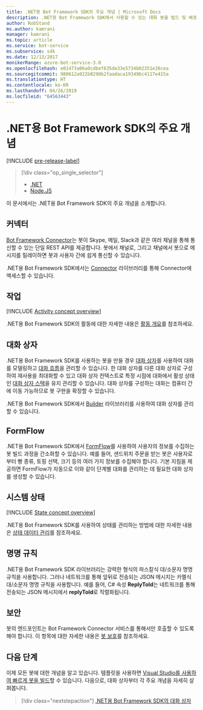 ```yaml
---
title: .NET용 Bot Framework SDK의 주요 개념 | Microsoft Docs
description: .NET용 Bot Framework SDK에서 사용할 수 있는 대화 봇을 빌드 및 배포하기 위한 주요 개념과 도구를 살펴봅니다.
author: RobStand
ms.author: kamrani
manager: kamrani
ms.topic: article
ms.service: bot-service
ms.subservice: sdk
ms.date: 12/13/2017
monikerRange: azure-bot-service-3.0
ms.openlocfilehash: e01473a06a0cdbef635de33e5734b02351e36cea
ms.sourcegitcommit: 980612a922b8290b2faadaca193496c4117e415a
ms.translationtype: HT
ms.contentlocale: ko-KR
ms.lasthandoff: 04/26/2019
ms.locfileid: "64563443"
---
```

# <a name="key-concepts-in-the-bot-framework-sdk-for-net"></a>.NET용 Bot Framework SDK의 주요 개념

[!INCLUDE [pre-release-label](../includes/pre-release-label-v3.md)]

> [!div class="op_single_selector"]
> - [.NET](../dotnet/bot-builder-dotnet-concepts.md)
> - [Node.JS](../nodejs/bot-builder-nodejs-concepts.md)

이 문서에서는 .NET용 Bot Framework SDK의 주요 개념을 소개합니다.

## <a name="connector"></a>커넥터

[Bot Framework Connector](bot-builder-dotnet-connector.md)는 봇이 Skype, 메일, Slack과 같은 여러 채널을 통해 통신할 수 있는 단일 REST API를 제공합니다. 봇에서 채널로, 그리고 채널에서 봇으로 메시지를 릴레이하면 봇과 사용자 간에 쉽게 통신할 수 있습니다. 

.NET용 Bot Framework SDK에서는 [Connector][connectorLibrary] 라이브러리를 통해 Connector에 액세스할 수 있습니다. 

## <a name="activity"></a>작업

[!INCLUDE [Activity concept overview](../includes/snippet-dotnet-concept-activity.md)]

.NET용 Bot Framework SDK의 활동에 대한 자세한 내용은 [활동 개요](bot-builder-dotnet-activities.md)를 참조하세요.

## <a name="dialog"></a>대화 상자

.NET용 Bot Framework SDK를 사용하는 봇을 만들 경우 [대화 상자](bot-builder-dotnet-dialogs.md)를 사용하여 대화를 모델링하고 [대화 흐름](../bot-service-design-conversation-flow.md#dialog-stack)을 관리할 수 있습니다. 한 대화 상자를 다른 대화 상자로 구성하여 재사용을 최대화할 수 있고 대화 상자 컨텍스트로 특정 시점에 대화에서 활성 상태인 [대화 상자 스택](../bot-service-design-conversation-flow.md)을 유지 관리할 수 있습니다. 대화 상자를 구성하는 대화는 컴퓨터 간에 이동 가능하므로 봇 구현을 확장할 수 있습니다. 

.NET용 Bot Framework SDK에서 [Builder][builderLibrary] 라이브러리를 사용하여 대화 상자를 관리할 수 있습니다.

## <a name="formflow"></a>FormFlow

.NET용 Bot Framework SDK에서 [FormFlow](bot-builder-dotnet-formflow.md)를 사용하여 사용자의 정보를 수집하는 봇 빌드 과정을 간소화할 수 있습니다. 예를 들어, 샌드위치 주문을 받는 봇은 사용자로부터 빵 종류, 토핑 선택, 크기 등의 여러 가지 정보를 수집해야 합니다. 기본 지침을 제공하면 FormFlow가 자동으로 이와 같이 단계별 대화를 관리하는 데 필요한 대화 상자를 생성할 수 있습니다.

## <a name="state"></a>시스템 상태

[!INCLUDE [State concept overview](../includes/snippet-dotnet-concept-state.md)]

.NET용 Bot Framework SDK를 사용하여 상태를 관리하는 방법에 대한 자세한 내용은 [상태 데이터 관리](bot-builder-dotnet-state.md)를 참조하세요.

## <a name="naming-conventions"></a>명명 규칙

.NET용 Bot Framework SDK 라이브러리는 강력한 형식의 파스칼식 대/소문자 명명 규칙을 사용합니다. 그러나 네트워크를 통해 앞뒤로 전송되는 JSON 메시지는 카멜식 대/소문자 명명 규칙을 사용합니다. 예를 들어, C# 속성 **ReplyToId**는 네트워크를 통해 전송되는 JSON 메시지에서 **replyToId**로 직렬화됩니다.

## <a name="security"></a>보안

봇의 엔드포인트는 Bot Framework Connector 서비스를 통해서만 호출할 수 있도록 해야 합니다. 이 항목에 대한 자세한 내용은 [봇 보호](bot-builder-dotnet-security.md)를 참조하세요.

## <a name="next-steps"></a>다음 단계

이제 모든 봇에 대한 개념을 알고 있습니다. 템플릿을 사용하면 [Visual Studio를 사용하여 빠르게 봇을 빌드](bot-builder-dotnet-quickstart.md)할 수 있습니다. 다음으로, 대화 상자부터 각 주요 개념을 자세히 살펴봅니다.

> [!div class="nextstepaction"]
> [.NET용 Bot Framework SDK의 대화 상자](bot-builder-dotnet-dialogs.md)

[connectorLibrary]: /dotnet/api/microsoft.bot.connector

[builderLibrary]: /dotnet/api/microsoft.bot.builder.dialogs
